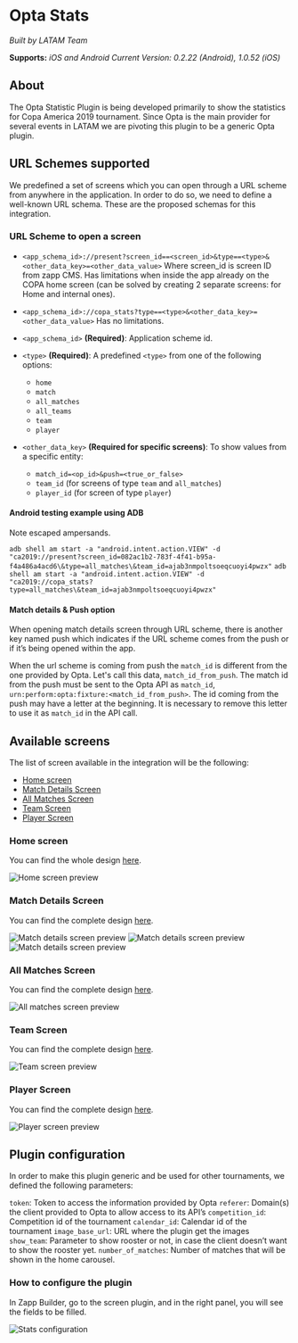 # Opta Stats

*Built by LATAM Team*

**Supports:** *iOS and Android*
*Current Version: 0.2.22 (Android), 1.0.52 (iOS)*

## About
The Opta Statistic Plugin is being developed primarily to show the statistics for Copa America 2019 tournament. Since Opta is the main provider for several events in LATAM we are pivoting this plugin to be a generic Opta plugin.

## URL Schemes supported
We predefined a set of screens which you can open through a URL scheme from anywhere in the application. In order to do so, we need to define a well-known URL schema. These are the proposed schemas for this integration.

### URL Scheme to open a screen

 - `<app_schema_id>://present?screen_id==<screen_id>&type==<type>&<other_data_key>=<other_data_value>`
Where screen_id is screen ID from zapp CMS.
Has limitations when inside the app already on the COPA home screen (can be solved by creating 2 separate screens: for Home and internal ones).

 - `<app_schema_id>://copa_stats?type==<type>&<other_data_key>=<other_data_value>`
 Has no limitations.

- `<app_schema_id>` **(Required)**: Application scheme id.
- `<type>` **(Required)**: A predefined `<type>` from one of the following options:
  - `home`
  - `match`
  - `all_matches`
  - `all_teams`
  - `team`
  - `player`
- `<other_data_key>` **(Required for specific screens)**: To show values from a specific entity:
  - `match_id=<op_id>&push=<true_or_false>`
  - `team_id` (for screens of type `team` and `all_matches`)
  - `player_id` (for screen of type `player`)

#### Android testing example using ADB

Note escaped ampersands.

`adb shell am start -a "android.intent.action.VIEW" -d "ca2019://present?screen_id=082ac1b2-783f-4f41-b95a-f4a486a4acd6\&type=all_matches\&team_id=ajab3nmpoltsoeqcuoyi4pwzx"`
`adb shell am start -a "android.intent.action.VIEW" -d "ca2019://copa_stats?type=all_matches\&team_id=ajab3nmpoltsoeqcuoyi4pwzx"`

#### Match details & Push option
When opening match details screen through URL scheme, there is another key named push which indicates if the URL scheme comes from the push or if it’s being opened within the app.

When the url scheme is coming from push the `match_id` is different from the one provided by Opta. Let's call this data, `match_id_from_push`. The match id from the push must be sent to the Opta API as `match_id`, `urn:perform:opta:fixture:<match_id_from_push>`. The id coming from the push may have a letter at the beginning. It is necessary to remove this letter to use it as `match_id` in the API call.

## Available screens
The list of screen available in the integration will be the following:
- [Home screen](#home-screen)
- [Match Details Screen](#match-details-screen)
- [All Matches Screen](#all-matches-screen)
- [Team Screen](#team-screen)
- [Player Screen](#player-screen)

### <a name=home-screen></a> Home screen
You can find the whole design [here](https://app.zeplin.io/project/5c8863d4039b9f39096d453d/screen/5c8864178bd661197ccb8c82).

![Home screen preview](https://github.com/applicaster/latam-product-documentation/blob/master/Opta-Stats/media/home_screen.png)

### <a name=match-details-screen></a> Match Details Screen
You can find the complete design [here](https://app.zeplin.io/project/5c8863d4039b9f39096d453d/screen/5c88641af85b69045c2eafca).

![Match details screen preview](https://github.com/applicaster/latam-product-documentation/blob/master/Opta-Stats/media/match_details_1.png) ![Match details screen preview](https://github.com/applicaster/latam-product-documentation/blob/master/Opta-Stats/media/match_details_2.png) ![Match details screen preview](https://github.com/applicaster/latam-product-documentation/blob/master/Opta-Stats/media/match_details_3.png)

### <a name=all-matches-screen></a> All Matches Screen
You can find the complete design [here](https://app.zeplin.io/project/5c8863d4039b9f39096d453d/screen/5c886418988ef419824d583b).

![All matches screen preview](https://github.com/applicaster/latam-product-documentation/blob/master/Opta-Stats/media/all_matches_screen.png)

### <a name=team-screen></a> Team Screen
You can find the complete design [here](https://app.zeplin.io/project/5c8863d4039b9f39096d453d/screen/5caf607f225f00a04b00e1d2).

![Team screen preview](https://github.com/applicaster/latam-product-documentation/blob/master/Opta-Stats/media/team_screen.png)

### <a name=player-screen></a> Player Screen
You can find the complete design [here](https://app.zeplin.io/project/5c8863d4039b9f39096d453d/screen/5cab7ce9e89d3f338980bcb3).

![Player screen preview](https://github.com/applicaster/latam-product-documentation/blob/master/Opta-Stats/media/player_screen.png)

## Plugin configuration
In order to make this plugin generic and be used for other tournaments, we defined the following parameters:

`token`: Token to access the information provided by Opta
`referer`: Domain(s) the client provided to Opta to allow access to its API’s
`competition_id`: Competition id of the tournament
`calendar_id`: Calendar id of the tournament
`image_base_url`: URL where the plugin get the images
`show_team`: Parameter to show rooster or not, in case the client doesn’t want to show the rooster yet.
`number_of_matches`: Number of matches that will be shown in the home carousel.

### How to configure the plugin
In Zapp Builder, go to the screen plugin, and in the right panel, you will see the fields to be filled.

![Stats configuration](https://github.com/applicaster/latam-product-documentation/blob/master/Opta-Stats/media/stats_configuration.png)
